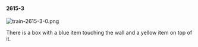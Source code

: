 #### 2615-3
![train-2615-3-0.png](https://github.com/lil-lab/nlvr/raw/master/nlvr/train/images/61/train-2615-3-0.png "train-2615-3-0.png")

There is a box with a blue item touching the wall and a yellow item on top of it.
